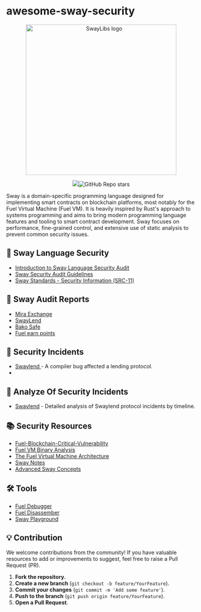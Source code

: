 # awesome-sway-security

<p align="center">
    <picture>
        <source media="(prefers-color-scheme: dark)" srcset="images/awesome-sway-security-logo-dark-theme.png">
        <img alt="SwayLibs logo" width="400px" src="images/awesome-sway-security-logo-light-theme.png">
    </picture>
    <br>


<p align="center">
     <img src="https://awesome.re/badge.svg" /><img alt="GitHub Repo stars" 		 src="https://img.shields.io/github/stars/exvulsec/awesome-sway-security">
</p>   




Sway is a domain-specific programming language designed for implementing smart contracts on blockchain platforms, most notably for the Fuel  Virtual Machine (Fuel VM). It is heavily inspired by Rust's approach to  systems programming and aims to bring modern programming language  features and tooling to smart contract development. Sway focuses on  performance, fine-grained control, and extensive use of static analysis  to prevent common security issues.



## 🔐 Sway Language Security

* [Introduction to Sway Language Security Audit](https://exvul.com/introduction-to-the-sway-language-security-audit/) 
* [Sway Security Audit Guidelines](https://exvul.com/sway-security-guidelines/)
* [Sway Standards - Security Information (SRC-11)](https://docs.fuel.network/docs/sway-standards/src-11-security-information/) 

 


## 📝 Sway Audit Reports

* [Mira Exchange](https://docs.mira.ly/developer-guides/security-audit) 
* [SwayLend](https://www.halborn.com/audits/reserve/swaylend-protocol)
* [Bako Safe](https://github.com/Quillhash/QuillAudit_Reports/blob/master/Bako%20Safe%20Sway%20Smart%20Contracts%20Audit%20Report%20-%20QuillAudits.pdf)
* [Fuel earn points](https://app.fuel.network/earn-points/report-audit-hexens.pdf)



## 🚨 Security Incidents

* [Swaylend ](https://x.com/EXVULSEC/status/1853448371945525434) - A compiler bug affected a lending protocol.
* 



## 🔬 Analyze Of Security Incidents

* [Swaylend](https://x.com/EXVULSEC/status/1853448371945525434)  - Detailed analysis of Swaylend protocol incidents by timeline.





## 📚 Security Resources

* [Fuel-Blockchain-Critical-Vulnerability](https://github.com/minato7namikazi/Fuel-Blockchain-Critical-Vulnerability)
* [Fuel VM Binary Analysis](https://jtriley.substack.com/p/fuel-vm-binary-analysis)
* [The Fuel Virtual Machine Architecture](https://jtriley.substack.com/p/the-fuel-virtual-machine-architecture)
* [Sway Notes](https://github.com/jecikpo/Audit-Notes/blob/main/Sway-storage.md)
* [Advanced Sway Concepts](https://x.com/immunefi/status/1803118910494884317)



## 🛠️ Tools

* [Fuel Debugger](https://github.com/fuellabs/fuel-debugger)
* [Fuel Disassember](https://github.com/otrho/fuel-dis)
* [Sway Playground](https://github.com/FuelLabs/sway-playground)






## 💡 Contribution

We welcome contributions from the community! If you have valuable  resources to add or improvements to suggest, feel free to raise a Pull  Request (PR).

1. **Fork the repository.**
2. **Create a new branch** (`git checkout -b feature/YourFeature`).
3. **Commit your changes** (`git commit -m 'Add some feature'`).
4. **Push to the branch** (`git push origin feature/YourFeature`).
5. **Open a Pull Request**.